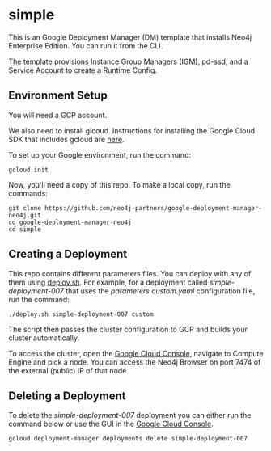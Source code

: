 # simple

This is an Google Deployment Manager (DM) template that installs Neo4j Enterprise Edition.  You can run it from the  CLI.

The template provisions Instance Group Managers (IGM), pd-ssd, and a Service Account to create a Runtime Config.

## Environment Setup

You will need a GCP account.

We also need to install glcoud.  Instructions for installing the Google Cloud SDK that includes gcloud are [here](https://cloud.google.com/sdk/).

To set up your Google environment, run the command:

    gcloud init

Now, you'll need a copy of this repo.  To make a local copy, run the commands:

    git clone https://github.com/neo4j-partners/google-deployment-manager-neo4j.git
    cd google-deployment-manager-neo4j
    cd simple

## Creating a Deployment

This repo contains different parameters files.  You can deploy with any of them using [deploy.sh](deploy.sh).  For example, for a deployment called <i>simple-deployment-007</i> that uses the <i>parameters.custom.yaml</i> configuration file, run the command:

    ./deploy.sh simple-deployment-007 custom

The script then passes the cluster configuration to GCP and builds your cluster automatically.

To access the cluster, open the [Google Cloud Console](http://cloud.google.com/console), navigate to Compute Engine and pick a node.  You can access the Neo4j Browser on port 7474 of the external (public) IP of that node.

## Deleting a Deployment

To delete the <i>simple-deployment-007</i> deployment you can either run the command below or use the GUI in the [Google Cloud Console](http://cloud.google.com/console).

    gcloud deployment-manager deployments delete simple-deployment-007
